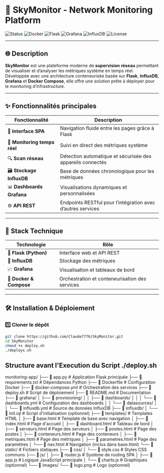 # 🚀 SkyMonitor - Network Monitoring Platform

![Status](https://img.shields.io/badge/status-in%20testing-yellow?style=flat-square)
![Docker](https://img.shields.io/badge/Docker-Ready-blue?logo=docker&style=flat-square)
![Flask](https://img.shields.io/badge/Flask-2.3+-black?logo=flask&style=flat-square)
![Grafana](https://img.shields.io/badge/Grafana-Configured-orange?logo=grafana&style=flat-square)
![InfluxDB](https://img.shields.io/badge/InfluxDB-2.x-success?logo=influxdb&style=flat-square)
![License](https://img.shields.io/badge/license-MIT-lightgrey?style=flat-square)

---

## 🌐 Description

**SkyMonitor** est une plateforme moderne de **supervision réseau** permettant de visualiser et d’analyser les métriques système en temps réel.  
Développée avec une architecture conteneurisée basée sur **Flask**, **InfluxDB**, **Grafana** et **Docker Compose**, elle offre une solution prête à déployer pour le monitoring d’infrastructure.

---

## ✨ Fonctionnalités principales

| Fonctionnalité | Description |
|----------------|-------------|
| 🧭 **Interface SPA** | Navigation fluide entre les pages grâce à Flask |
| 📡 **Monitoring temps réel** | Suivi en direct des métriques système |
| 🔍 **Scan réseau** | Détection automatique et sécurisée des appareils connectés |
| 🗃️ **Stockage InfluxDB** | Base de données chronologique pour les métriques |
| 📊 **Dashboards Grafana** | Visualisations dynamiques et personnalisées |
| ⚙️ **API REST** | Endpoints RESTful pour l’intégration avec d’autres services |

---

## 🧩 Stack Technique

| Technologie | Rôle |
|--------------|------|
| 🐍 **Flask (Python)** | Interface web et API REST |
| 🧠 **InfluxDB** | Stockage des métriques |
| 📈 **Grafana** | Visualisation et tableaux de bord |
| 🐳 **Docker & Compose** | Orchestration et conteneurisation des services |

---

## 🛠️ Installation & Déploiement

### 1️⃣ Cloner le dépôt
```bash
git clone https://github.com/Claude7776/SkyMonitor.git
cd SkyMonitor
chmod +x deploy.sh
./deploys.sh
```

## Structure avant l'Execution du Script ./deploy.sh

monitoring-app/
├── 📄 app.py                          # Application Flask principale
├── 📄 requirements.txt                # Dépendances Python
├── 📄 Dockerfile                      # Configuration Docker
├── 📄 docker-compose.yml              # Orchestration des services
├── 📄 deploy.sh                       # Script de déploiement
├── 📄 README.md                       # Documentation
├── 📁 grafana/
│   ├── 📁 provisioning/
│   │   ├── 📁 dashboards/
│   │   │   └── 📄 dashboards.yml      # Configuration des dashboards
│   │   └── 📁 datasources/
│   │       └── 📄 influxdb.yml        # Source de données InfluxDB
├── 📁 influxdb/
│   └── 📄 init.iql                    # Script d'initialisation (optionnel)
├── 📁 templates/                      # Templates HTML
│   ├── 📄 base.html                   # Template de base avec navigation
│   ├── 📄 index.html                  # Page d'accueil
│   ├── 📄 dashboard.html              # Tableau de bord
│   ├── 📄 serveurs.html               # Page des serveurs
│   ├── 📄 postes.html                 # Page des postes
│   ├── 📄 conteneurs.html             # Page des conteneurs
│   ├── 📄 metriques.html              # Page des métriques
│   ├── 📄 parametres.html             # Page des paramètres
│   └── 📄 nav.html                    # Navigation (inclus dans base.html)
└── 📁 static/                         # Fichiers statiques
    ├── 📁 css/
    │   └── 📄 style.css               # Styles CSS communs
    ├── 📁 js/
    │   ├── 📄 router.js               # Système de routing SPA
    │   ├── 📄 app.js                  # Logique JavaScript principale
    │   └── 📄 charts.js               # Graphiques (optionnel)
    └── 📁 images/
        └── 📄 logo.png                # Logo (optionnel)